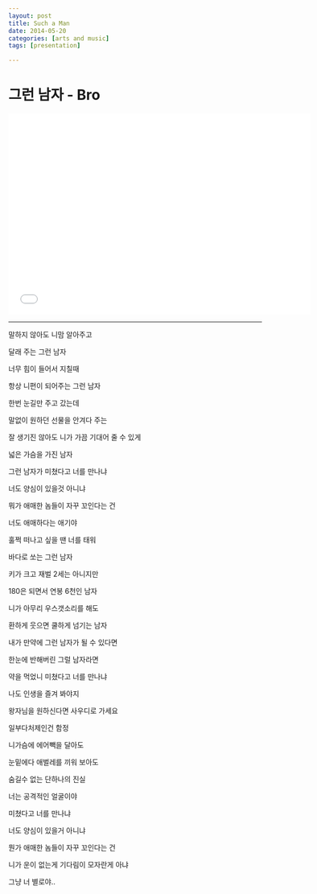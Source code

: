 ```yaml
---
layout: post
title: Such a Man
date: 2014-05-20
categories: [arts and music]
tags: [presentation]

---
```



# 그런 남자 - Bro

<iframe width="600" height="400" src="//www.youtube.com/embed/YPqKCnL8eJY" frameborder="0" allowfullscreen></iframe>

-----
 
말하지 않아도 니맘 알아주고
 
달래 주는 그런 남자
 
너무 힘이 들어서 지칠때
 
항상 니편이 되어주는 그런 남자
 
한번 눈길만 주고 갔는데
 
말없이 원하던 선물을 안겨다 주는 
 
잘 생기진 않아도 니가 가끔 기대어 줄 수 있게
 
넓은 가슴을 가진 남자
 
그런 남자가 미쳤다고 너를 만나냐 
 
너도 양심이 있을것 아니냐
 
뭐가 애매한 놈들이 자꾸 꼬인다는 건 
 
너도 애매하다는 애기야
 
훌쩍 떠나고 싶을 땐 너를 태워
 
바다로 쏘는 그런 남자
 
키가 크고 재벌 2세는 아니지만
 
180은 되면서 연봉 6천인 남자
 
니가 아무리 우스갯소리를 해도
 
환하게 웃으면 쿨하게 넘기는 남자
 
내가 만약에 그런 남자가 될 수 있다면
 
한눈에 반해버린 그럴 남자라면
 
약을 먹었니 미쳤다고 너를 만나냐
 
나도 인생을 즐겨 봐야지
 
왕자님을 원하신다면 사우디로 가세요
 
일부다처제인건 함정
 
니가슴에 에어빽을 달아도
 
눈밑에다 애벌레를 끼워 보아도
 
숨길수 없는 단하나의 진실
 
너는 공격적인 얼굴이야
 
미쳤다고 너를 만나냐
 
너도 양심이 있을거 아니냐
 
뭔가 애매한 놈들이 자꾸 꼬인다는 건
 
니가 운이 없는게 기다림이 모자란게 아냐
 
그냥 너 별로야..
